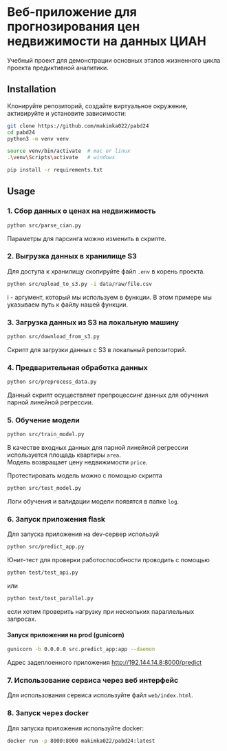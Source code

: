 # Веб-приложение для прогнозирования цен недвижимости на данных ЦИАН

Учебный проект для демонстрации основных этапов жизненного цикла проекта предиктивной аналитики.  

## Installation 

Клонируйте репозиторий, создайте виртуальное окружение, активируйте и установите зависимости:  

```sh
git clone https://github.com/makimka022/pabd24
cd pabd24
python3 -m venv venv

source venv/bin/activate  # mac or linux
.\venv\Scripts\activate   # windows

pip install -r requirements.txt
```

## Usage

### 1. Сбор данных о ценах на недвижимость 
```sh
python src/parse_cian.py 
```  
Параметры для парсинга можно изменить в скрипте.   

### 2. Выгрузка данных в хранилище S3 
Для доступа к хранилищу скопируйте файл `.env` в корень проекта.  

```sh
python src/upload_to_s3.py -i data/raw/file.csv 
```  
i - аргумент, который мы используем в функции. В этом примере мы указываем путь к файлу нашей функции.

### 3. Загрузка данных из S3 на локальную машину  
```sh
python src/download_from_s3.py 
``` 
Скрипт для загрузки данных с S3 в локальный репозиторий.

### 4. Предварительная обработка данных  
```sh
python src/preprocess_data.py 
``` 
Данный скрипт осуществляет препроцессинг данных для обучения парной линейной регрессии.

### 5. Обучение модели 
```sh
python src/train_model.py 
```   
В качестве входных данных для парной линейной регрессии используется площадь квартиры `area`.   
Модель возвращает цену недвижимости `price`.

Протестировать модель можно с помощью скрипта
```sh
python src/test_model.py 
``` 

Логи обучения и валидации модели появятся в папке `log`.

### 6. Запуск приложения flask 

Для запуска приложения на dev-сервер используй 
```sh
python src/predict_app.py 
``` 
Юнит-тест для проверки работоспособности проводить с помощью
```sh
python test/test_api.py 
``` 
или 
```sh
python test/test_parallel.py 
``` 
если хотим проверить нагрузку при нескольких параллельных запросах.

#### Запуск приложения на prod (gunicorn)
```bash
gunicorn -b 0.0.0.0 src.predict_app:app --daemon 
```
Адрес задеплоенного приложения http://192.144.14.8:8000/predict

### 7. Использование сервиса через веб интерфейс 

Для использования сервиса используйте файл `web/index.html`.

### 8. Запуск через docker

Для запуска приложения используйте docker:

```bash
docker run -p 8000:8000 makimka022/pabd24:latest
```
